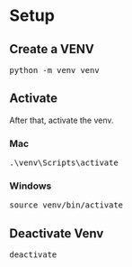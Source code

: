 # Setup

## Create a VENV 
<pre>
python -m venv venv
</pre>

## Activate
After that, activate the venv.
### Mac
<pre>
.\venv\Scripts\activate
</pre>
### Windows
<pre>
source venv/bin/activate
</pre>

## Deactivate Venv
<pre>
deactivate
</pre>